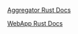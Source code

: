 ---
---

[Aggregator Rust Docs](/cw-code-t1/code_docs/doc/pegassas_aggregator/)

[WebApp Rust Docs](/cw-code-t1/code_docs/doc/pegassas_webapp/)
